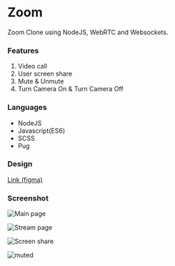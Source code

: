 # Zoom

Zoom Clone using NodeJS, WebRTC and Websockets.


### Features
1. Video call
2. User screen share
3. Mute & Unmute
4. Turn Camera On & Turn Camera Off

### Languages
* NodeJS
* Javascript(ES6)
* SCSS
* Pug

### Design
[Link (figma)](https://www.figma.com/file/vX9CAg3X0c8AM7vWslUaLY/Zoom?node-id=0%3A1)

### Screenshot
![Main page](https://user-images.githubusercontent.com/88661435/192740383-8643b15e-6976-44aa-a5b7-544cb1272ca5.png)

![Stream page](https://user-images.githubusercontent.com/88661435/192741367-9a447c3c-f121-4ebf-b3ba-31454206ddbd.png)

![Screen share](https://user-images.githubusercontent.com/88661435/192742584-6790d563-3335-4b66-aa72-d8df981b3b33.png)

![muted](https://user-images.githubusercontent.com/88661435/192742113-7427210e-7e0c-42c2-9fc8-18451615522a.png)
